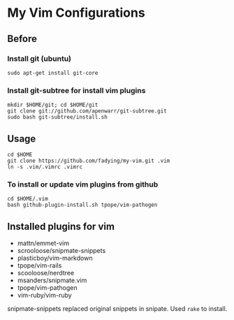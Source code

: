 # My Vim Configurations

## Before

### Install git (ubuntu)

    sudo apt-get install git-core

### Install git-subtree for install vim plugins

	mkdir $HOME/git; cd $HOME/git
	git clone git://github.com/apenwarr/git-subtree.git
	sudo bash git-subtree/install.sh

## Usage

    cd $HOME
    git clone https://github.com/fadying/my-vim.git .vim
    ln -s .vim/.vimrc .vimrc

### To install or update vim plugins from github

    cd $HOME/.vim
    bash github-plugin-install.sh tpope/vim-pathogen

## Installed plugins for vim

- mattn/emmet-vim
- scrooloose/snipmate-snippets
- plasticboy/vim-markdown
- tpope/vim-rails
- scooloose/nerdtree
- msanders/snipmate.vim
- tpope/vim-pathogen
- vim-ruby/vim-ruby

snipmate-snippets replaced original snippets in snipate. Used `rake` to install.



